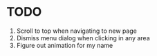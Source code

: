 # TODO
1. Scroll to top when navigating to new page
2. Dismiss menu dialog when clicking in any area
3. Figure out animation for my name